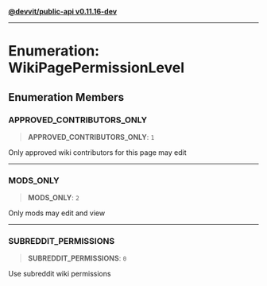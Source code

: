 [**@devvit/public-api v0.11.16-dev**](../../README.md)

---

# Enumeration: WikiPagePermissionLevel

## Enumeration Members

<a id="approved_contributors_only"></a>

### APPROVED_CONTRIBUTORS_ONLY

> **APPROVED_CONTRIBUTORS_ONLY**: `1`

Only approved wiki contributors for this page may edit

---

<a id="mods_only"></a>

### MODS_ONLY

> **MODS_ONLY**: `2`

Only mods may edit and view

---

<a id="subreddit_permissions"></a>

### SUBREDDIT_PERMISSIONS

> **SUBREDDIT_PERMISSIONS**: `0`

Use subreddit wiki permissions
